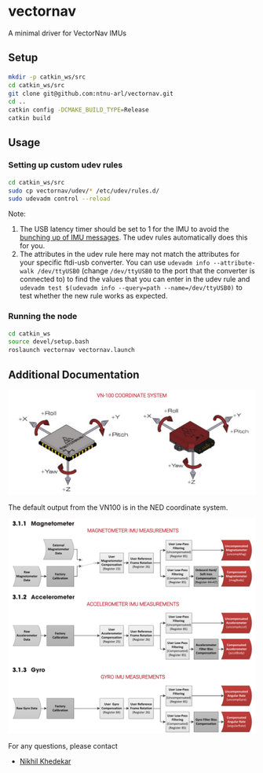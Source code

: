 # vectornav

A minimal driver for VectorNav IMUs

## Setup

```bash
mkdir -p catkin_ws/src
cd catkin_ws/src
git clone git@github.com:ntnu-arl/vectornav.git
cd ..
catkin config -DCMAKE_BUILD_TYPE=Release
catkin build
```

## Usage

### Setting up custom udev rules

```bash
cd catkin_ws/src
sudo cp vectornav/udev/* /etc/udev/rules.d/
sudo udevadm control --reload
```

Note:
1. The USB latency timer should be set to 1 for the IMU to avoid the [bunching up of IMU messages](https://github.com/ntnu-arl/vectornav/issues/5). The udev rules automatically does this for you. 
2. The attributes in the udev rule here may not match the attributes for your specific ftdi-usb converter. You can use `udevadm info --attribute-walk /dev/ttyUSB0` (change `/dev/ttyUSB0` to the port that the converter is connected to) to find the values that you can enter in the udev rule and `udevadm test $(udevadm info --query=path --name=/dev/ttyUSB0)` to test whether the new rule works as expected. 

### Running the node

```bash
cd catkin_ws
source devel/setup.bash
roslaunch vectornav vectornav.launch
```

## Additional Documentation

![Coordinate frame](images/vn100_coordinate_system.png)

The default output from the VN100 is in the NED coordinate system.

![IMU subsystems](images/imu_subsystems.png)

For any questions, please contact

- [Nikhil Khedekar](mailto:nikhil.v.khedekar@ntnu.no)
